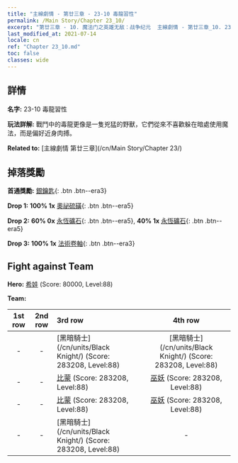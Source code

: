 ```yaml
---
title: "主線劇情 - 第廿三章 - 23-10 毒龍習性"
permalink: /Main Story/Chapter 23_10/
excerpt: "第廿三章 - 10. 魔法门之英雄无敌：战争纪元  主線劇情 - 第廿三章_10. 23-10 毒龍習性"
last_modified_at: 2021-07-14
locale: cn
ref: "Chapter 23_10.md"
toc: false
classes: wide
---
```


## 詳情

 **名字:** 23-10 毒龍習性

 **玩法詳解:** 戰鬥中的毒龍更像是一隻兇猛的野獸，它們從來不喜歡躲在暗處使用魔法，而是偏好近身肉搏。

 **Related to:** [主線劇情 第廿三章](/cn/Main Story/Chapter 23/)

## 掉落獎勵

 **首通獎勵:** [銀鑰匙](/cn/Items/con_693/){: .btn .btn--era3}

 **Drop 1:** **100% 1x** [奧祕硫磺](/cn/Items/mat_78/){: .btn .btn--era5}

 **Drop 2:** **60% 0x** [永恆礦石](/cn/Items/mat_68/){: .btn .btn--era5}, **40% 1x** [永恆礦石](/cn/Items/mat_68/){: .btn .btn--era5}

 **Drop 3:** **100% 1x** [法術卷軸](/cn/Items/con_694/){: .btn .btn--era3}


## Fight against Team
 **Hero:** [希娃](/cn/heroes/Shiva/) (Score: 80000, Level:88)

 **Team:**


  | 1st row | 2nd row | 3rd row | 4th row |
  |:----:|:----:|:----|:----:|
  | - | - | [黑暗騎士](/cn/units/Black Knight/) (Score: 283208, Level:88)  | [黑暗騎士](/cn/units/Black Knight/) (Score: 283208, Level:88)  |
  | - | - | [比蒙](/cn/units/Behemoth/) (Score: 283208, Level:88)  | [巫妖](/cn/units/Lich/) (Score: 283208, Level:88)  |
  | - | - | [比蒙](/cn/units/Behemoth/) (Score: 283208, Level:88)  | [巫妖](/cn/units/Lich/) (Score: 283208, Level:88)  |
  | - | - | [黑暗騎士](/cn/units/Black Knight/) (Score: 283208, Level:88)  | - |


